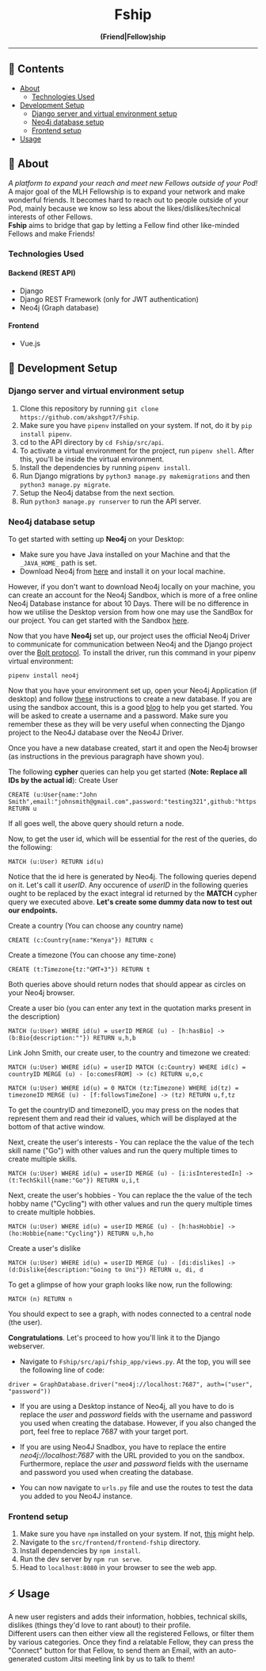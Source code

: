 <div align="center">

# Fship

**(Friend|Fellow)ship**

---

</div>

## :ledger: Contents
- [About](#beginner-about)
  - [Technologies Used](#technologies-used)
- [Development Setup](#electric_plug-development-setup)
  - [Django server and virtual environment setup](#django-server-and-virtual-environment-setup)
  - [Neo4j database setup](#neo4j-database-setup)
  - [Frontend setup](#frontend-setup)
- [Usage](#zap-usage)

## :beginner: About
*A platform to expand your reach and meet new Fellows outside of your Pod!*<br>
A major goal of the MLH Fellowship is to expand your network and make wonderful friends. It becomes hard to reach out to people outside of your Pod, mainly because we know so less about the likes/dislikes/technical interests of other Fellows.<br>
**Fship** aims to bridge that gap by letting a Fellow find other like-minded Fellows and make Friends!

### Technologies Used
#### Backend (REST API)
 - Django
 - Django REST Framework (only for JWT authentication)
 - Neo4j (Graph database)
 
#### Frontend
 - Vue.js

## :electric_plug: Development Setup

### Django server and virtual environment setup
1. Clone this repository by running `git clone https://github.com/akshgpt7/Fship`.
2. Make sure you have `pipenv` installed on your system. If not, do it by `pip install pipenv`.
3. cd to the API directory by `cd Fship/src/api`.
4. To activate a virtual environment for the project, run `pipenv shell`. After this, you'll be inside the virtual environment.
5. Install the dependencies by running `pipenv install`.
6. Run Django migrations by `python3 manage.py makemigrations` and then `python3 manage.py migrate`.
7. Setup the Neo4j databse from the next section.
8. Run `python3 manage.py runserver` to run the API server.

### Neo4j database setup
To get started with setting up __Neo4j__ on your Desktop:
* Make sure you have Java installed on your Machine and that the `_JAVA_HOME_` path is set.
* Download Neo4j from [here](https://neo4j.com/download/) and install it on your local machine.

However, if you don't want to download Neo4j locally on your machine, you can create an account for the Neo4j Sandbox, which is more of a free online Neo4j Database instance for about 10 Days. There will be no difference in how we utilise the Desktop version from how one may use the SandBox for our project. You can get started with the Sandbox [here](https://neo4j.com/sandbox/).

Now that you have __Neo4j__ set up, our project uses the official Neo4j Driver to communicate for communication between Neo4j and the Django project over the [Bolt protocol](https://en.wikipedia.org/wiki/Bolt_(network_protocol)). To install the driver, run this command in your pipenv virtual environment:

```
pipenv install neo4j
```

Now that you have your environment set up, open your Neo4j Application (if desktop) and follow [these](https://neo4j.com/developer/neo4j-desktop/) instructions to create a new database. If you are using the sandbox account, this is a good [blog](https://neo4j.com/blog/graphcast-neo4j-sandbox-quick-start-guide/) to help you get started. You will be asked to create a username and a password. Make sure you remember these as they will be very useful when connecting the Django project to the Neo4J database over the Neo4J Driver.

Once you have a new database created, start it and open the Neo4j browser (as instructions in the previous paragraph have shown you).

The following __cypher__ queries can help you get started (**Note: Replace all IDs by the actual id**):
Create User
```
CREATE (u:User{name:"John Smith",email:"johnsmith@gmail.com",password:"testing321",github:"https://github.com/JohnSmith"}) RETURN u
``` 
If all goes well, the above query should return a node. 

Now, to get the user id, which will be essential for the rest of the queries, do the following:
```
MATCH (u:User) RETURN id(u)
``` 
Notice that the id here is generated by Neo4j. The following queries depend on it. Let's call it _userID_. Any occurence of _userID_ in the following queries ought to be replaced by the exact integral id returned by the **MATCH** cypher query we executed above.
**Let's create some dummy data now to test out our endpoints.**

Create a country (You can choose any country name)
```
CREATE (c:Country{name:"Kenya"}) RETURN c
```

Create a timezone (You can choose any time-zone)
```
CREATE (t:Timezone{tz:"GMT+3"}) RETURN t
```

Both queries above should return nodes that should appear as circles on your Neo4j browser. 

Create a user bio (you can enter any text in the quotation marks present in the description)
```
MATCH (u:User) WHERE id(u) = userID MERGE (u) - [h:hasBio] -> (b:Bio{description:""}) RETURN u,h,b
```

Link John Smith, our create user, to the country and timezone we created:

```
MATCH (u:User) WHERE id(u) = userID MATCH (c:Country) WHERE id(c) = countryID MERGE (u) - [o:comesFROM] -> (c) RETURN u,o,c
```

```
MATCH (u:User) WHERE id(u) = 0 MATCH (tz:Timezone) WHERE id(tz) = timezoneID MERGE (u) - [f:followsTimeZone] -> (tz) RETURN u,f,tz
```

To get the countryID and timezoneID, you may press on the nodes that represent them and read their id values, which will be displayed at the bottom of that active window.

Next, create the user's interests - You can replace the the value of the tech skill name ("Go") with other values and run the query multiple times to create multiple skills.
```
MATCH (u:User) WHERE id(u) = userID MERGE (u) - [i:isInterestedIn] -> (t:TechSkill{name:"Go"}) RETURN u,i,t
```

Next, create the user's hobbies - You can replace the the value of the tech hobby name ("Cycling") with other values and run the query multiple times to create multiple hobbies.
```
MATCH (u:User) WHERE id(u) = userID MERGE (u) - [h:hasHobbie] -> (ho:Hobbie{name:"Cycling"}) RETURN u,h,ho
```

Create a user's dislike
```
MATCH (u:User) WHERE id(u) = userID MERGE (u) - [di:dislikes] -> (d:Dislike{description:"Going to Uni"}) RETURN u, di, d
```

To get a glimpse of how your graph looks like now, run the following:
```
MATCH (n) RETURN n
```
You should expect to see a graph, with nodes connected to a central node (the user).

**Congratulations**. Let's proceed to how you'll link it to the Django webserver.

- Navigate to `Fship/src/api/fship_app/views.py`. At the top, you will see the following line of code:
```
driver = GraphDatabase.driver("neo4j://localhost:7687", auth=("user", "password"))
```
- If you are using a Desktop instance of Neo4j, all you have to do is replace the _user_ and _password_ fields with the username and password you used when creating the database. However, if you also changed the port, feel free to replace 7687 with your target port.

- If you are using Neo4J Snadbox, you have to replace the entire _neo4j://localhost:7687_ with the URL provided to you on the sandbox. Furthermore, replace the _user_ and _password_ fields with the username and password you used when creating the database.

- You can now navigate to `urls.py` file and use the routes to test the data you added to you Neo4J instance.

### Frontend setup
1. Make sure you have `npm` installed on your system. If not, [this](https://www.npmjs.com/get-npm) might help.
2. Navigate to the `src/frontend/frontend-fship` directory.
3. Install dependencies by `npm install`.
4. Run the dev server by `npm run serve`.
5. Head to `localhost:8080` in your browser to see the web app.

## :zap: Usage
A new user registers and adds their information, hobbies, technical skills, dislikes (things they'd love to rant about) to their profile. <br>
Different users can then either view all the registered Fellows, or filter them by various categories. Once they find a relatable Fellow, they can press the "Connect" button for that Fellow, to send them an Email, with an auto-generated custom Jitsi meeting link by us to talk to them! 


